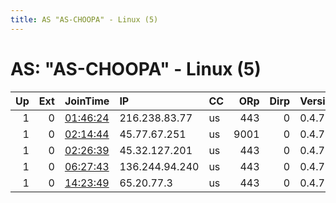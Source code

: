 ```yaml
---
title: AS "AS-CHOOPA" - Linux (5)
---
```


# AS: "AS-CHOOPA" - Linux (5)

|   Up |   Ext | JoinTime                                                                                              | IP             | CC   |   ORp |   Dirp | Version   | Contact   | Nickname        |   eFamMembers |
|-----:|------:|:------------------------------------------------------------------------------------------------------|:---------------|:-----|------:|-------:|:----------|:----------|:----------------|--------------:|
|    1 |     0 | [01:46:24](https://nusenu.github.io/OrNetStats/w/relay/E0172B7000DA7F1134DC988A23A0F590F699918F.html) | 216.238.83.77  | us   |   443 |      0 | 0.4.7.8   | None      | MexzichoRelay   |             1 |
|    1 |     0 | [02:14:44](https://nusenu.github.io/OrNetStats/w/relay/311A50D9E84CE829D4C05188443FA20ECC6AE719.html) | 45.77.67.251   | us   |  9001 |      0 | 0.4.7.8   | None      | heytea          |             1 |
|    1 |     0 | [02:26:39](https://nusenu.github.io/OrNetStats/w/relay/043C95734B3C4ACECDA77DA868F3A28A484ED3D2.html) | 45.32.127.201  | us   |   443 |      0 | 0.4.7.8   | None      | SingxzAporelay  |             1 |
|    1 |     0 | [06:27:43](https://nusenu.github.io/OrNetStats/w/relay/1A3240B5154A9A915097180914F183660998DD4E.html) | 136.244.94.240 | us   |   443 |      0 | 0.4.7.8   | None      | FranxzkfchRelay |             1 |
|    1 |     0 | [14:23:49](https://nusenu.github.io/OrNetStats/w/relay/E63954E594E8768E7D49D0C660F7FCADA99BFC99.html) | 65.20.77.3     | us   |   443 |      0 | 0.4.7.8   | None      | MumxzbaDoRelay  |             1 |

